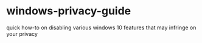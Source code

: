 # windows-privacy-guide
quick how-to on disabling various windows 10 features that may infringe on your privacy
